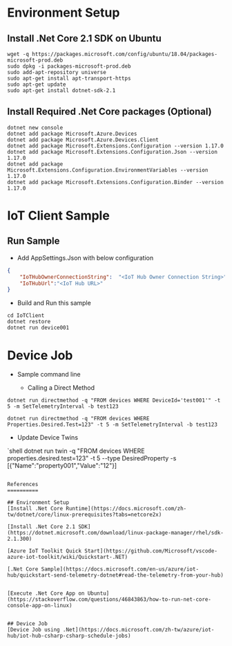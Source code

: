 Environment Setup
=================

## Install .Net Core 2.1 SDK on Ubuntu
```shell
wget -q https://packages.microsoft.com/config/ubuntu/18.04/packages-microsoft-prod.deb
sudo dpkg -i packages-microsoft-prod.deb
sudo add-apt-repository universe
sudo apt-get install apt-transport-https
sudo apt-get update
sudo apt-get install dotnet-sdk-2.1
```

## Install Required .Net Core packages (Optional)

```shell
dotnet new console
dotnet add package Microsoft.Azure.Devices
dotnet add package Microsoft.Azure.Devices.Client
dotnet add package Microsoft.Extensions.Configuration --version 1.17.0
dotnet add package Microsoft.Extensions.Configuration.Json --version 1.17.0
dotnet add package Microsoft.Extensions.Configuration.EnvironmentVariables --version 1.17.0
dotnet add package Microsoft.Extensions.Configuration.Binder --version 1.17.0
```


IoT Client Sample
=================

## Run Sample
-   Add AppSettings.Json with below configuration

```json
{
    "IoTHubOwnerConnectionString":  "<IoT Hub Owner Connection String>" ,
    "IoTHubUrl":"<IoT Hub URL>"
}
```

-   Build and Run this sample
```shell
cd IoTClient
dotnet restore
dotnet run device001
```

Device Job
==========

-   Sample command line

    -   Calling a Direct Method

```shell
dotnet run directmethod -q "FROM devices WHERE DeviceId='test001'" -t 5 -m SetTelemetryInterval -b test123
```

```
dotnet run directmethod -q "FROM devices WHERE Properties.Desired.Test=123" -t 5 -m SetTelemetryInterval -b test123
```

-   Update Device Twins

`shell
dotnet run twin -q "FROM devices WHERE properties.desired.test=123" -t 5 --type DesiredProperty -s [{\"Name\":\"property001\",\"Value\":\"12\"}]
```

References
==========

## Environment Setup
[Install .Net Core Runtime](https://docs.microsoft.com/zh-tw/dotnet/core/linux-prerequisites?tabs=netcore2x)

[Install .Net Core 2.1 SDK](https://dotnet.microsoft.com/download/linux-package-manager/rhel/sdk-2.1.300)

[Azure IoT Toolkit Quick Start](https://github.com/Microsoft/vscode-azure-iot-toolkit/wiki/Quickstart-.NET)

[.Net Core Sample](https://docs.microsoft.com/en-us/azure/iot-hub/quickstart-send-telemetry-dotnet#read-the-telemetry-from-your-hub)


[Execute .Net Core App on Ubuntu](https://stackoverflow.com/questions/46843863/how-to-run-net-core-console-app-on-linux)


## Device Job
[Device Job using .Net](https://docs.microsoft.com/zh-tw/azure/iot-hub/iot-hub-csharp-csharp-schedule-jobs)